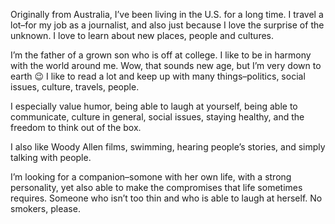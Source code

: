 Originally from Australia, I’ve been living in the U.S. for a long time. I travel a lot–for my job as a journalist, and also just because I love the surprise of the unknown. I love to learn about new places, people and cultures.

I’m the father of a grown son who is off at college. I like to be in harmony with the world around me. Wow, that sounds new age, but I’m very down to earth 😉 I like to read a lot and keep up with many things–politics, social issues, culture, travels, people.

I especially value humor, being able to laugh at yourself, being able to communicate, culture in general, social issues, staying healthy, and the freedom to think out of the box.

I also like Woody Allen films, swimming, hearing people’s stories, and simply talking with people.

I’m looking for a companion–somone with her own life, with a strong personality, yet also able to make the compromises that life sometimes requires. Someone who isn’t too thin and who is able to laugh at herself. No smokers, please.
